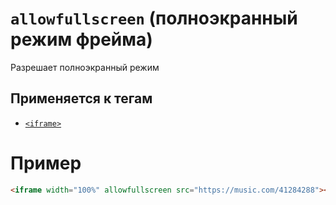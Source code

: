 # `allowfullscreen` (полноэкранный режим фрейма)

Разрешает полноэкранный режим

## Применяется к тегам

- [`<iframe>`](<../TAGS MEDIA/iframe (ВСТРАИВАНИЕ ФРЕЙМА).md>)

# Пример

```html
<iframe width="100%" allowfullscreen src="https://music.com/41284288"></iframe>
```
